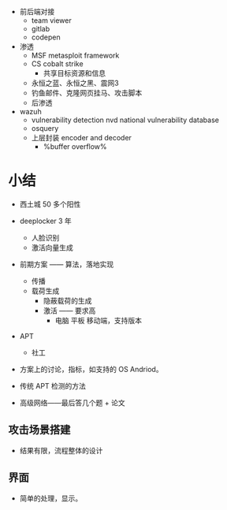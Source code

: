 - 前后端对接
	- team viewer
	- gitlab
	- codepen
- 渗透
	- MSF metasploit framework
	- CS cobalt strike
		- 共享目标资源和信息
	- 永恒之蓝、永恒之黑、震网3
	- 钓鱼邮件、克隆网页挂马、攻击脚本
	- 后渗透
- wazuh
	- vulnerability detection nvd national vulnerability database
	- osquery
	- 上层封装 encoder and decoder
		- %buffer overflow%
 
# 小结
- 西土城 50 多个阳性
- deeplocker 3 年
	- 人脸识别
	- 激活向量生成
- 前期方案 —— 算法，落地实现
	- 传播
	- 载荷生成
		- 隐蔽载荷的生成
		- 激活 —— 要求高
			- 电脑 平板 移动端，支持版本
- APT
	- 社工

- 方案上的讨论，指标，如支持的 OS Andriod。

- 传统 APT 检测的方法

- 高级网络——最后答几个题 + 论文

## 攻击场景搭建
- 结果有限，流程整体的设计

## 界面
- 简单的处理，显示。